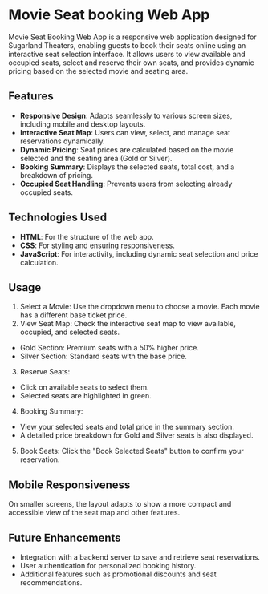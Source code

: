 # Movie Seat booking Web App

Movie Seat Booking Web App is a responsive web application designed for Sugarland Theaters, enabling guests to book their seats online using an interactive seat selection interface. It allows users to view available and occupied seats, select and reserve their own seats, and provides dynamic pricing based on the selected movie and seating area.

## Features

- **Responsive Design**: Adapts seamlessly to various screen sizes, including mobile and desktop layouts.
- **Interactive Seat Map**: Users can view, select, and manage seat reservations dynamically.
- **Dynamic Pricing**: Seat prices are calculated based on the movie selected and the seating area (Gold or Silver).
- **Booking Summary**: Displays the selected seats, total cost, and a breakdown of pricing.
- **Occupied Seat Handling**: Prevents users from selecting already occupied seats.

## Technologies Used

- **HTML**: For the structure of the web app.
- **CSS**: For styling and ensuring responsiveness.
- **JavaScript**: For interactivity, including dynamic seat selection and price calculation.

## Usage

1. Select a Movie: Use the dropdown menu to choose a movie. Each movie has a different base ticket price.
2. View Seat Map: Check the interactive seat map to view available, occupied, and selected seats.
  - Gold Section: Premium seats with a 50% higher price.
  - Silver Section: Standard seats with the base price.
3. Reserve Seats:
  - Click on available seats to select them.
  - Selected seats are highlighted in green.
4. Booking Summary:
 - View your selected seats and total price in the summary section.
 - A detailed price breakdown for Gold and Silver seats is also displayed.
5. Book Seats: Click the "Book Selected Seats" button to confirm your reservation.

## Mobile Responsiveness

On smaller screens, the layout adapts to show a more compact and accessible view of the seat map and other features.

## Future Enhancements
- Integration with a backend server to save and retrieve seat reservations.
- User authentication for personalized booking history.
- Additional features such as promotional discounts and seat recommendations.
